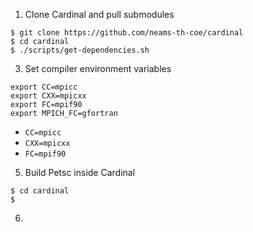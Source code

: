 1. Clone Cardinal and pull submodules
```shell
$ git clone https://github.com/neams-th-coe/cardinal
$ cd cardinal
$ ./scripts/get-dependencies.sh
```
3. Set compiler environment variables
```shell
export CC=mpicc
export CXX=mpicxx
export FC=mpif90
export MPICH_FC=gfortran
```
  - `CC=mpicc`
  - `CXX=mpicxx`
  - `FC=mpif90`
5. Build Petsc inside Cardinal
```shell
$ cd cardinal
$ 
```
6. 